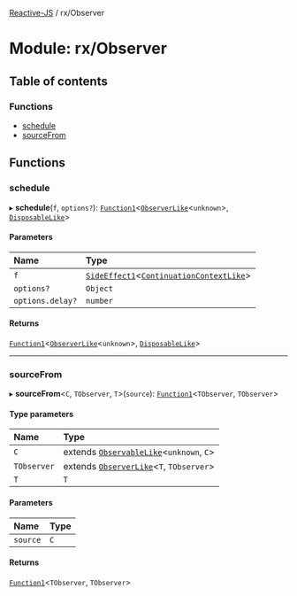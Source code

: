 [Reactive-JS](../README.md) / rx/Observer

# Module: rx/Observer

## Table of contents

### Functions

- [schedule](rx_Observer.md#schedule)
- [sourceFrom](rx_Observer.md#sourcefrom)

## Functions

### schedule

▸ **schedule**(`f`, `options?`): [`Function1`](functions.md#function1)<[`ObserverLike`](../interfaces/rx.ObserverLike.md)<`unknown`\>, [`DisposableLike`](../interfaces/util.DisposableLike.md)\>

#### Parameters

| Name | Type |
| :------ | :------ |
| `f` | [`SideEffect1`](functions.md#sideeffect1)<[`ContinuationContextLike`](../interfaces/scheduling.ContinuationContextLike.md)\> |
| `options?` | `Object` |
| `options.delay?` | `number` |

#### Returns

[`Function1`](functions.md#function1)<[`ObserverLike`](../interfaces/rx.ObserverLike.md)<`unknown`\>, [`DisposableLike`](../interfaces/util.DisposableLike.md)\>

___

### sourceFrom

▸ **sourceFrom**<`C`, `TObserver`, `T`\>(`source`): [`Function1`](functions.md#function1)<`TObserver`, `TObserver`\>

#### Type parameters

| Name | Type |
| :------ | :------ |
| `C` | extends [`ObservableLike`](../interfaces/rx.ObservableLike.md)<`unknown`, `C`\> |
| `TObserver` | extends [`ObserverLike`](../interfaces/rx.ObserverLike.md)<`T`, `TObserver`\> |
| `T` | `T` |

#### Parameters

| Name | Type |
| :------ | :------ |
| `source` | `C` |

#### Returns

[`Function1`](functions.md#function1)<`TObserver`, `TObserver`\>
